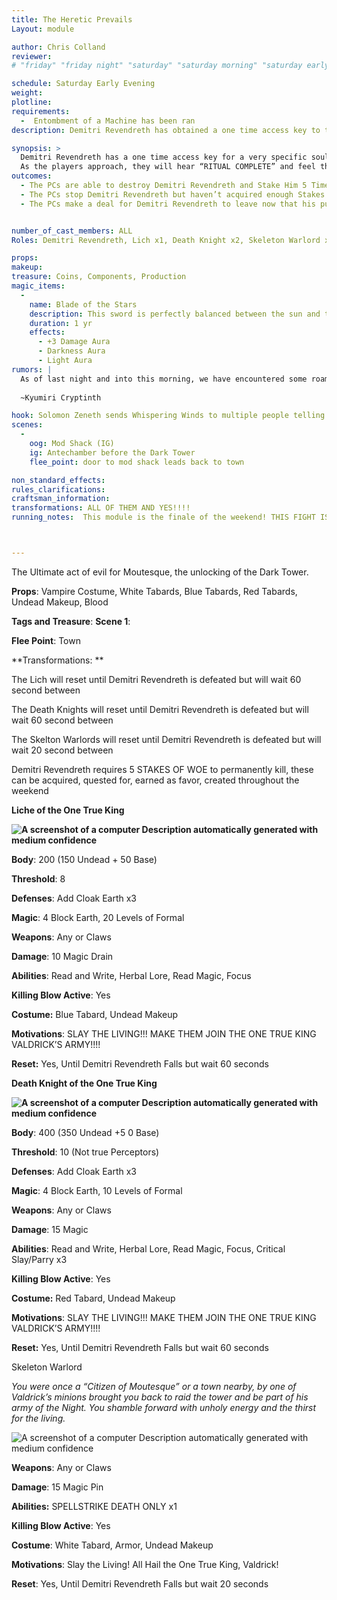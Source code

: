 ```yaml
---
title: The Heretic Prevails
Layout: module

author: Chris Colland
reviewer: 
# "friday" "friday night" "saturday" "saturday morning" "saturday early afternoon" "saturday early evening" "saturday night" "reaction" "tavern setup" "townsfolk" "randoms"

schedule: Saturday Early Evening
weight: 
plotline: 
requirements: 
  -  Entombment of a Machine has been ran
description: Demitri Revendreth has obtained a one time access key to the Tower from an entity known as “The Chaotic One” At Midnight he plans a ritual to crack the barrier of the Tower just long enough to let one soul escape to seal the deal he made.

synopsis: >
  Demitri Revendreth has a one time access key for a very specific soul that The Chaotic One is looking for. When the ritual begin on the Dark Tower, Solomon Zeneth sends a Whispering Wind to multiple PCs,  Little do the players know Demitri has begun 2 rituals, one targeting the Dark Tower with the intention of Backlashing it as a means to Super Charge the One Time Access Key. 
  As the players approach, they will hear “RITUAL COMPLETE” and feel the Dark Tower come to life. Demitri Revendreth, The Prince of North March, under the One True King Valdrick, attempts to open the Dark Tower of Moutesque as per his deal with The Chaotic One. Demitri is not fully aware of the power he toys with. The One Time Access Key is a one way ticket for a Single Soul to be let out. Demitri has been a pawn of The Chaotic One for a few years now fighting a shadow war he didn’t care to wage. As the players approach the Mod Shack, the mod marshal will call “RITUAL COMPLETE” and then a HOLD will be called to read the section 
outcomes: 
  - The PCs are able to destroy Demitri Revendreth and Stake Him 5 Times
  - The PCs stop Demitri Revendreth but haven’t acquired enough Stakes to Perm him
  - The PCs make a deal for Demitri Revendreth to leave now that his purpose is complete, unknowing to them that his “escape” will mean they face him in July.


number_of_cast_members: ALL
Roles: Demitri Revendreth, Lich x1, Death Knight x2, Skeleton Warlord x4 (Remander)

props: 
makeup: 
treasure: Coins, Components, Production
magic_items:
  - 
    name: Blade of the Stars
    description: This sword is perfectly balanced between the sun and the moon, its embrace gleams both the darkness of night and the radiant aura of daylight
    duration: 1 yr
    effects: 
      - +3 Damage Aura
      - Darkness Aura
      - Light Aura
rumors: |
  As of last night and into this morning, we have encountered some roaming Undead in the forest around Cryptinith and near Moutesque. We have sent message to the mages who reside in Moutesque to hear any reports they have left but we aren’t hopefull for a response. One of the Undead had the Order who protects Moutesque attire on so we fear the worse. We will increase our patrols and send Hakkens Blade into the forest to cut down all wretched Undead we find.  This Friday can’t come soon enough. I want to find out the happenings in Moutesque. Safe travels to Crypinth heroes.
  
  ~Kyumiri Cryptinth

hook: Solomon Zeneth sends Whispering Winds to multiple people telling them the final Ritual has begun for the Dark Tower of Moutesque!!!
scenes: 
  - 
    oog: Mod Shack (IG) 
    ig: Antechamber before the Dark Tower
    flee_point: door to mod shack leads back to town

non_standard_effects: 
rules_clarifications: 
craftsman_information: 
transformations: ALL OF THEM AND YES!!!!
running_notes:  This module is the finale of the weekend! THIS FIGHT IS NO MERCY!!!!! THE GLOVES ARE OFF!!!!! VALDRICK DON’T PLAY WEAK GAMES!!!! 



---
```




The Ultimate act of evil for Moutesque, the unlocking of the Dark Tower.









**Props**: Vampire Costume, White Tabards, Blue Tabards, Red Tabards, Undead Makeup, Blood

**Tags and Treasure**: 
**Scene 1**: 

**Flee Point**: Town

**Transformations: **



 

The Lich will reset until Demitri Revendreth is defeated but will wait 60 second between

The Death Knights will reset until Demitri Revendreth is defeated but will wait 60 second between

The Skelton Warlords will reset until Demitri Revendreth is defeated but will wait 20 second between

Demitri Revendreth requires 5 STAKES OF WOE to permanently kill, these can be acquired, quested for, earned as favor, created throughout the weekend

 

 

 

 

 

 

 

 

 

 

 



 

 

 

 

**Liche of the One True King**

**![A screenshot of a computer  Description automatically generated with medium confidence](file:///C:/Users/deadk/AppData/Local/Packages/oice_16_974fa576_32c1d314_1a99/AC/Temp/msohtmlclip1/01/clip_image002.png)**

 

**Body**: 200 (150 Undead + 50 Base)

**Threshold**: 8

**Defenses**: Add Cloak Earth x3

**Magic**: 4 Block Earth, 20 Levels of Formal

**Weapons**: Any or Claws

**Damage**: 10 Magic Drain

**Abilities**: Read and Write, Herbal Lore, Read Magic, Focus

**Killing Blow Active**: Yes

**Costume:** Blue Tabard, Undead Makeup

**Motivations**: SLAY THE LIVING!!! MAKE THEM JOIN THE ONE TRUE KING VALDRICK’S ARMY!!!!

**Reset:** Yes, Until Demitri Revendreth Falls but wait 60 seconds

 

 

 

 

 

**Death Knight of the One True King**

**![A screenshot of a computer  Description automatically generated with medium confidence](file:///C:/Users/deadk/AppData/Local/Packages/oice_16_974fa576_32c1d314_1a99/AC/Temp/msohtmlclip1/01/clip_image004.png)**

**Body**: 400 (350 Undead +5 0 Base)

**Threshold**: 10 (Not true Perceptors)

**Defenses**: Add Cloak Earth x3

**Magic**: 4 Block Earth, 10 Levels of Formal

**Weapons**: Any or Claws

**Damage**: 15 Magic

**Abilities**: Read and Write, Herbal Lore, Read Magic, Focus, Critical Slay/Parry x3

**Killing Blow Active**: Yes

**Costume:** Red Tabard, Undead Makeup

**Motivations**: SLAY THE LIVING!!! MAKE THEM JOIN THE ONE TRUE KING VALDRICK’S ARMY!!!!

**Reset:** Yes, Until Demitri Revendreth Falls but wait 60 seconds

 

 

 

 

 

 

Skeleton Warlord

*You were once a “Citizen of Moutesque” or a town nearby, by one of Valdrick’s minions brought you back to raid the tower and be part of his army of the Night. You shamble forward with unholy energy and the thirst for the living.*

![A screenshot of a computer  Description automatically generated with medium confidence](file:///C:/Users/deadk/AppData/Local/Packages/oice_16_974fa576_32c1d314_1a99/AC/Temp/msohtmlclip1/01/clip_image006.png)

**Weapons**: Any or Claws

**Damage**: 15 Magic Pin

**Abilities:**  SPELLSTRIKE DEATH ONLY x1

**Killing Blow Active**: Yes

**Costume**: White Tabard, Armor, Undead Makeup

**Motivations**: Slay the Living! All Hail the One True King, Valdrick!

**Reset**: Yes, Until Demitri Revendreth Falls but wait 20 seconds

 

 